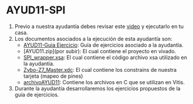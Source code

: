 # AYUD11-SPI

1. Previo a nuestra ayudantía debes revisar este [video](https://youtu.be/PjwAUjVRAWg) y ejecutarlo en tu casa.
2. Los documentos asociados a la ejecución de esta ayudantía son:
    * [AYUD11-Guia Ejercicio](AYUD11_PANTALLA_SPI.pdf):  Guía de ejercicios asociado a la ayudantía. 
    * [AYUD11.zip](por subir): El cual contiene el proyecto en vivado.
    * [SPI_wrapper.xsa](SPI_wrapper.xsa): El cual contiene el código archivo xsa utilizado en la ayudantía.  
    * [Zybo-Z7_Master.xdc](Zybo-Z7-Master.xdc):  El cual contiene los constrains de nuestra tarjeta (mapeo de pines)
    * [archivoAYUD11](archivoAYUD11): Contiene los archivos en C que se utilizan en Vitis.
3. Durante la ayudantía desarrollaremos los ejercicios propuestos de la guía de ejercicios.
   

